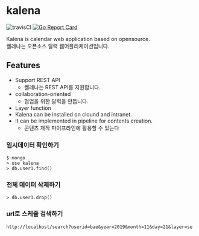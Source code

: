 # kalena
![travisCI](https://secure.travis-ci.org/lazypic/kalena.png)
[![Go Report Card](https://goreportcard.com/badge/github.com/lazypic/kalena)](https://goreportcard.com/report/github.com/lazypic/kalena)

Kalena is calendar web application based on opensource.<br>
켈레나는 오픈소스 달력 웹어플리케이션입니다.

## Features
- Support REST API
  - 켈레나는 REST API를 지원합니다.
- collaboration-oriented
  - 협업을 위한 달력을 만듭니다.
- Layer function
- Kalena can be installed on clound and intranet.
- It can be implemented in pipeline for contents creation.
  - 콘텐츠 제작 파이프라인에 활용할 수 있는다


### 임시데이터 확인하기
```
$ mongo
> use kalena
> db.user1.find()
```
### 전체 데이터 삭제하기
```
> db.user1.drop()
```

### url로 스케쥴 검색하기
```
http://localhost/search?userid=bae&year=2019&month=11&day=21&layer=se
```
